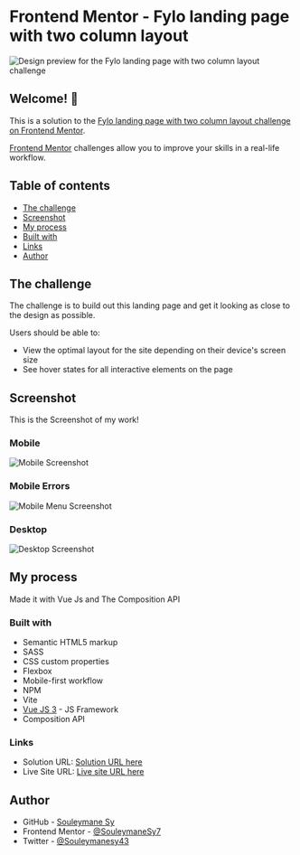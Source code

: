 # Frontend Mentor - Fylo landing page with two column layout

![Design preview for the Fylo landing page with two column layout challenge](./design/desktop-preview.jpg)

## Welcome! 👋

This is a solution to the [Fylo landing page with two column layout challenge on Frontend Mentor](https://www.frontendmentor.io/challenges/fylo-landing-page-with-two-column-layout-5ca5ef041e82137ec91a50f5).

[Frontend Mentor](https://www.frontendmentor.io) challenges allow you to improve your skills in a real-life workflow.

## Table of contents

- [The challenge](#the-challenge)
- [Screenshot](#screenshot)
- [My process](#my-process)
- [Built with](#built-with)
- [Links](#links)
- [Author](#author)

## The challenge

The challenge is to build out this landing page and get it looking as close to the design as possible.

Users should be able to:

- View the optimal layout for the site depending on their device's screen size
- See hover states for all interactive elements on the page

## Screenshot

This is the Screenshot of my work!

### Mobile

![Mobile Screenshot](./preview/Mobile.png)

### Mobile Errors

![Mobile Menu Screenshot](./preview/Mobile-Errors.png)

### Desktop

![Desktop Screenshot](./preview/Desktop.png)

## My process

Made it with Vue Js and The Composition API

### Built with

- Semantic HTML5 markup
- SASS
- CSS custom properties
- Flexbox
- Mobile-first workflow
- NPM
- Vite
- [Vue JS 3](https://vuejs.org/) - JS Framework
- Composition API

### Links

- Solution URL: [Solution URL here](https://www.frontendmentor.io/solutions/fylo-landing-page-with-two-columnvue-js-composition-api-sass-9E1V0TSvAG)
- Live Site URL: [Live site URL here](https://fem-fylo-landing-page-with-two-column-layouts.vercel.app/)

## Author

- GitHub - [Souleymane Sy](https://github.com/SouleymaneSy7)
- Frontend Mentor - [@SouleymaneSy7](https://www.frontendmentor.io/profile/SouleymaneSy7)
- Twitter - [@Souleymanesy43](https://twitter.com/Souleymanesy43)
